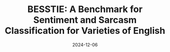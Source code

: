 ---
title: "BESSTIE: A Benchmark for Sentiment and Sarcasm Classification for Varieties of English"
date: 2024-12-06
preprint: true           # <— set to `true` only for preprints
authors:
    - "Dipankar Srirag"
    - "Aditya Joshi"
    - "Jordan Painter"
    - "Diptesh Kanojia"

underlineAuthors:
    - "Dipankar Srirag"
    - "Aditya Joshi"
arxivID: "2412.04726"
links:
    paper: "https://arxiv.org/pdf/2505.15095"
    dataset: "https://huggingface.co/datasets/unswnlporg/besstie"
    # code: "https://github.com/cruiseresearchgroup/spectraformer"
# project:   "https://yourlab.org/project"
# journal: "ACL 2024"      # optional—whatever metadata you like
---